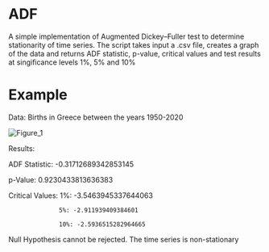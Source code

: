 # ADF
A simple implementation of Augmented Dickey–Fuller test to determine stationarity of time series. The script takes input a .csv file, creates a graph of the data and returns ADF statistic, p-value, critical values and test results at singificance levels 1%, 5% and 10%

# Example

Data: Births in Greece between the years 1950-2020

![Figure_1](https://user-images.githubusercontent.com/58198596/133328065-8751f4db-83c2-41e5-a03a-6cd16eb84094.png)

Results:

ADF Statistic:
-0.31712689342853145

p-Value:
0.9230433813636383

Critical Values:  1%: -3.5463945337644063

                  5%: -2.911939409384601

                  10%: -2.5936515282964665

Null Hypothesis cannot be rejected. The time series is non-stationary
